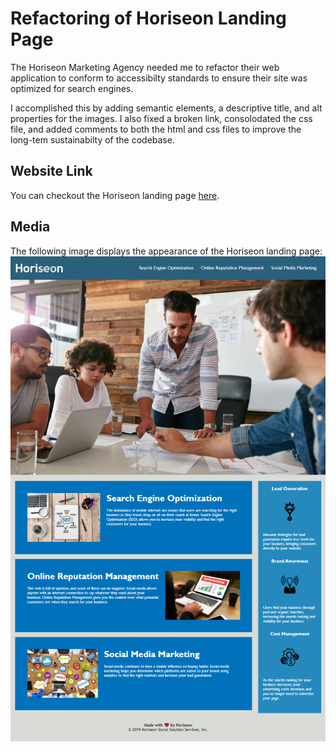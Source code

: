 # Refactoring of Horiseon Landing Page
The Horiseon Marketing Agency needed me to refactor their web application to conform to accessibilty standards to ensure their site was optimized for search engines.

I accomplished this by adding semantic elements, a descriptive title, and alt properties for the images.  I also fixed a broken link, consolodated the css file, and added comments to both the html and css files to improve the long-tem sustainabilty of the codebase.



## Website Link
You can checkout the Horiseon landing page [here](https://bthalpin.github.io/horiseon-marketing/).

## Media
The following image displays the appearance of the Horiseon landing page:
![alt text](./assets/images/horiseon-marketing.png)

